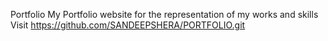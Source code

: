 Portfolio
My Portfolio website for the representation of my works and skills
Visit https://github.com/SANDEEPSHERA/PORTFOLIO.git

<!-- ![image](https://github.com/Asthasingh222/Portfolio/assets/77485251/5a993bac-1fb2-4bf3-8ce8-982ff8ea6ed7) -->